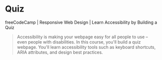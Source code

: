 # Quiz
freeCodeCamp | Responsive Web Design | Learn Accessibility by Building a Quiz

>Accessibility is making your webpage easy for all people to use – even people with disabilities.
>In this course, you'll build a quiz webpage. You'll learn accessibility tools such as keyboard shortcuts, ARIA attributes, and design best practices.
